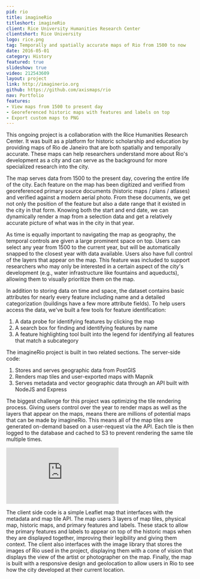 ```yaml
---
pid: rio
title: imagineRio
titleshort: imagineRio
client: Rice University Humanities Research Center
clientshort: Rice University
logo: rice.png
tag: Temporally and spatially accurate maps of Rio from 1500 to now
date: 2016-05-01
category: History
featured: true
slideshow: true
video: 212543609
layout: project
link: http://imaginerio.org
github: https://github.com/axismaps/rio
nav: Portfolio
features:
- View maps from 1500 to present day
- Georeferenced historic maps with features and labels on top
- Export custom maps to PNG
---
```


This ongoing project is a collaboration with the Rice Humanities Research Center. It was built as a platform for historic scholarship and education by providing maps of Rio de Janeiro that are both spatially and temporally accurate. These maps can help researchers understand more about Rio's development as a city and can serve as the background for more specialized research into the city.

The map serves data from 1500 to the present day, covering the entire life of the city. Each feature on the map has been digitized and verified from georeferenced primary source documents (historic maps / plans / atlases) and verified against a modern aerial photo. From these documents, we get not only the position of the feature but also a date range that it existed in the city in that form. Knowing both the start and end date, we can dynamically render a map from a selection data and get a relatively accurate picture of what was in the city in that year.

As time is equally important to navigating the map as geography, the temporal controls are given a large prominent space on top. Users can select any year from 1500 to the current year, but will be automatically snapped to the closest year with data available. Users also have full control of the layers that appear on the map. This feature was included to support researchers who may only be interested in a certain aspect of the city's development (e.g., water infrastructure like fountains and aqueducts), allowing them to visually prioritize them on the map.

In addition to storing data on time and space, the dataset contains basic attributes for nearly every feature including name and a detailed categorization (buildings have a few more attribute fields). To help users access the data, we've built a few tools for feature identification:
  1. A data probe for identifying features by clicking the map
  2. A search box for finding and identifying features by name
  3. A feature highlighting tool built into the legend for identifying all features that match a subcategory

The imagineRio project is built in two related sections. The server-side code:
  1. Stores and serves geographic data from PostGIS
  2. Renders map tiles and user-exported maps with Mapnik
  3. Serves metadata and vector geographic data through an API built with NodeJS and Express

The biggest challenge for this project was optimizing the tile rendering process. Giving users control over the year to render maps as well as the layers that appear on the maps, means there are millions of potential maps that can be made by imagineRio. This means all of the map tiles are generated on-demand based on a user-request via the API. Each tile is then logged to the database and cached to S3 to prevent rendering the same tile multiple times.

<iframe class="inline" src="https://player.vimeo.com/video/212543580" frameborder="0" webkitallowfullscreen mozallowfullscreen allowfullscreen></iframe>

The client side code is a simple Leaflet map that interfaces with the metadata and map tile API. The map users 3 layers of map tiles, physical map, historic maps, and primary features and labels. These stack to allow the primary features and labels to appear on top of the historic maps when they are displayed together, improving their legibility and giving them context. The client also interfaces with the image library that stores the images of Rio used in the project, displaying them with a cone of vision that displays the view of the artist or photographer on the map. Finally, the map is built with a responsive design and geolocation to allow users in Rio to see how the city developed at their current location.